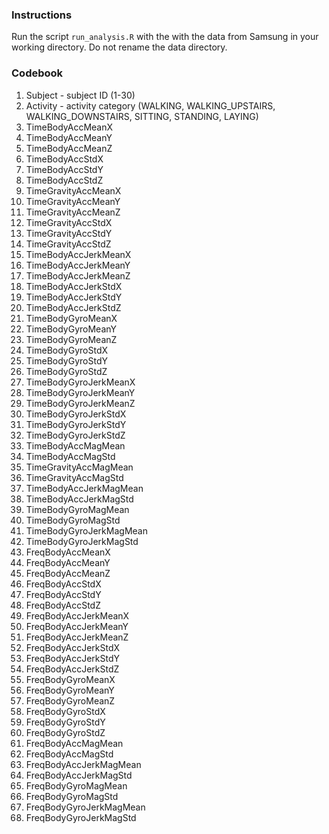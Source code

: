 ### Instructions

Run the script `run_analysis.R` with the with the data from Samsung in your working directory.  Do not rename the data directory.

### Codebook

1. Subject - subject ID (1-30)
1. Activity - activity category (WALKING, WALKING_UPSTAIRS, WALKING_DOWNSTAIRS, SITTING, STANDING, LAYING)
1. TimeBodyAccMeanX
1. TimeBodyAccMeanY
1. TimeBodyAccMeanZ
1. TimeBodyAccStdX
1. TimeBodyAccStdY
1. TimeBodyAccStdZ
1. TimeGravityAccMeanX
1. TimeGravityAccMeanY
1. TimeGravityAccMeanZ
1. TimeGravityAccStdX
1. TimeGravityAccStdY
1. TimeGravityAccStdZ
1. TimeBodyAccJerkMeanX
1. TimeBodyAccJerkMeanY
1. TimeBodyAccJerkMeanZ
1. TimeBodyAccJerkStdX
1. TimeBodyAccJerkStdY
1. TimeBodyAccJerkStdZ
1. TimeBodyGyroMeanX
1. TimeBodyGyroMeanY
1. TimeBodyGyroMeanZ
1. TimeBodyGyroStdX
1. TimeBodyGyroStdY
1. TimeBodyGyroStdZ
1. TimeBodyGyroJerkMeanX
1. TimeBodyGyroJerkMeanY
1. TimeBodyGyroJerkMeanZ
1. TimeBodyGyroJerkStdX
1. TimeBodyGyroJerkStdY
1. TimeBodyGyroJerkStdZ
1. TimeBodyAccMagMean
1. TimeBodyAccMagStd
1. TimeGravityAccMagMean
1. TimeGravityAccMagStd
1. TimeBodyAccJerkMagMean
1. TimeBodyAccJerkMagStd
1. TimeBodyGyroMagMean
1. TimeBodyGyroMagStd
1. TimeBodyGyroJerkMagMean
1. TimeBodyGyroJerkMagStd
1. FreqBodyAccMeanX
1. FreqBodyAccMeanY
1. FreqBodyAccMeanZ
1. FreqBodyAccStdX
1. FreqBodyAccStdY
1. FreqBodyAccStdZ
1. FreqBodyAccJerkMeanX
1. FreqBodyAccJerkMeanY
1. FreqBodyAccJerkMeanZ
1. FreqBodyAccJerkStdX
1. FreqBodyAccJerkStdY
1. FreqBodyAccJerkStdZ
1. FreqBodyGyroMeanX
1. FreqBodyGyroMeanY
1. FreqBodyGyroMeanZ
1. FreqBodyGyroStdX
1. FreqBodyGyroStdY
1. FreqBodyGyroStdZ
1. FreqBodyAccMagMean
1. FreqBodyAccMagStd
1. FreqBodyAccJerkMagMean
1. FreqBodyAccJerkMagStd
1. FreqBodyGyroMagMean
1. FreqBodyGyroMagStd
1. FreqBodyGyroJerkMagMean
1. FreqBodyGyroJerkMagStd